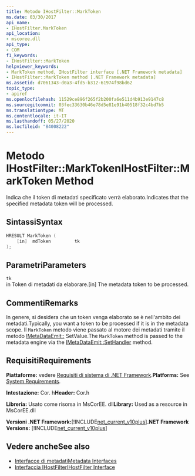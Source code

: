 ```yaml
---
title: Metodo IHostFilter::MarkToken
ms.date: 03/30/2017
api_name:
- IHostFilter.MarkToken
api_location:
- mscoree.dll
api_type:
- COM
f1_keywords:
- IHostFilter::MarkToken
helpviewer_keywords:
- MarkToken method, IHostFilter interface [.NET Framework metadata]
- IHostFilter::MarkToken method [.NET Framework metadata]
ms.assetid: d7061343-d0a3-4fd5-b312-61974f98bd62
topic_type:
- apiref
ms.openlocfilehash: 11529ce896f265f2b200fa6e511d4b913e9147c8
ms.sourcegitcommit: 03fec33630b46e78d5e81e91b40518f32c4bd7b5
ms.translationtype: MT
ms.contentlocale: it-IT
ms.lasthandoff: 05/27/2020
ms.locfileid: "84008222"
---
```

# <a name="ihostfiltermarktoken-method"></a><span data-ttu-id="2c42d-102">Metodo IHostFilter::MarkToken</span><span class="sxs-lookup"><span data-stu-id="2c42d-102">IHostFilter::MarkToken Method</span></span>
<span data-ttu-id="2c42d-103">Indica che il token di metadati specificato verrà elaborato.</span><span class="sxs-lookup"><span data-stu-id="2c42d-103">Indicates that the specified metadata token will be processed.</span></span>  
  
## <a name="syntax"></a><span data-ttu-id="2c42d-104">Sintassi</span><span class="sxs-lookup"><span data-stu-id="2c42d-104">Syntax</span></span>  
  
```cpp  
HRESULT MarkToken (  
    [in]  mdToken         tk  
);  
```  
  
## <a name="parameters"></a><span data-ttu-id="2c42d-105">Parametri</span><span class="sxs-lookup"><span data-stu-id="2c42d-105">Parameters</span></span>  
 `tk`  
 <span data-ttu-id="2c42d-106">in Token di metadati da elaborare.</span><span class="sxs-lookup"><span data-stu-id="2c42d-106">[in] The metadata token to be processed.</span></span>  
  
## <a name="remarks"></a><span data-ttu-id="2c42d-107">Commenti</span><span class="sxs-lookup"><span data-stu-id="2c42d-107">Remarks</span></span>  
 <span data-ttu-id="2c42d-108">In genere, si desidera che un token venga elaborato se è nell'ambito dei metadati.</span><span class="sxs-lookup"><span data-stu-id="2c42d-108">Typically, you want a token to be processed if it is in the metadata scope.</span></span> <span data-ttu-id="2c42d-109">Il `MarkToken` metodo viene passato al motore dei metadati tramite il metodo [IMetaDataEmit::](imetadataemit-sethandler-method.md) SetValue.</span><span class="sxs-lookup"><span data-stu-id="2c42d-109">The `MarkToken` method is passed to the metadata engine via the [IMetaDataEmit::SetHandler](imetadataemit-sethandler-method.md) method.</span></span>  
  
## <a name="requirements"></a><span data-ttu-id="2c42d-110">Requisiti</span><span class="sxs-lookup"><span data-stu-id="2c42d-110">Requirements</span></span>  
 <span data-ttu-id="2c42d-111">**Piattaforme:** vedere [Requisiti di sistema di .NET Framework](../../get-started/system-requirements.md).</span><span class="sxs-lookup"><span data-stu-id="2c42d-111">**Platforms:** See [System Requirements](../../get-started/system-requirements.md).</span></span>  
  
 <span data-ttu-id="2c42d-112">**Intestazione:** Cor. h</span><span class="sxs-lookup"><span data-stu-id="2c42d-112">**Header:** Cor.h</span></span>  
  
 <span data-ttu-id="2c42d-113">**Libreria:** Usato come risorsa in MsCorEE. dll</span><span class="sxs-lookup"><span data-stu-id="2c42d-113">**Library:** Used as a resource in MsCorEE.dll</span></span>  
  
 <span data-ttu-id="2c42d-114">**Versioni .NET Framework:**[!INCLUDE[net_current_v10plus](../../../../includes/net-current-v10plus-md.md)]</span><span class="sxs-lookup"><span data-stu-id="2c42d-114">**.NET Framework Versions:** [!INCLUDE[net_current_v10plus](../../../../includes/net-current-v10plus-md.md)]</span></span>  
  
## <a name="see-also"></a><span data-ttu-id="2c42d-115">Vedere anche</span><span class="sxs-lookup"><span data-stu-id="2c42d-115">See also</span></span>

- [<span data-ttu-id="2c42d-116">Interfacce di metadati</span><span class="sxs-lookup"><span data-stu-id="2c42d-116">Metadata Interfaces</span></span>](metadata-interfaces.md)
- [<span data-ttu-id="2c42d-117">Interfaccia IHostFilter</span><span class="sxs-lookup"><span data-stu-id="2c42d-117">IHostFilter Interface</span></span>](ihostfilter-interface.md)
